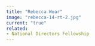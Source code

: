 ```yaml
---
title: "Rebecca Wear"
image: "rebecca-14-rt-2.jpg"
current: "true"
related:
- National Directors Fellowship
---
```


